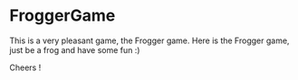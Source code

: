 # FroggerGame
This is a very pleasant game, the Frogger game.
Here is the Frogger game, just be a frog and have some fun :)

Cheers !
